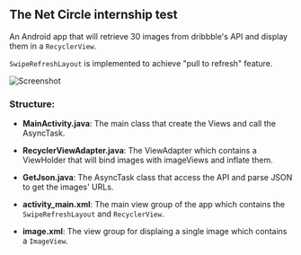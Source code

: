 ## The Net Circle internship test
An Android app that will retrieve 30 images from dribbble's API and display them in a ``RecyclerView``.

``SwipeRefreshLayout`` is implemented to achieve "pull to refresh" feature.

![Screenshot](https://raw.githubusercontent.com/mingxuanM/InternshipTest/tree/master/screenshots/Screenshot_1509508821.png)

### Structure:
* **MainActivity.java**: The main class that create the Views and call the AsyncTask.
* **RecyclerViewAdapter.java**: The ViewAdapter which contains a ViewHolder that will bind images with imageViews and inflate them.
* **GetJson.java**: The AsyncTask class that access the API and parse JSON to get the images' URLs.

* **activity_main.xml**: The main view group of the app which contains the ``SwipeRefreshLayout`` and ``RecyclerView``.
* **image.xml**: The view group for displaing a single image which contains a ``ImageView``. 
